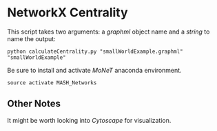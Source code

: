 # NetworkX Centrality

This script takes two arguments: a *graphml* object name and a *string* to name the output:

```
python calculateCentrality.py "smallWorldExample.graphml" "smallWorldExample"
```

Be sure to install and activate *MoNeT* anaconda environment.

```
source activate MASH_Networks
```

## Other Notes

It might be worth looking into *Cytoscape* for visualization.
